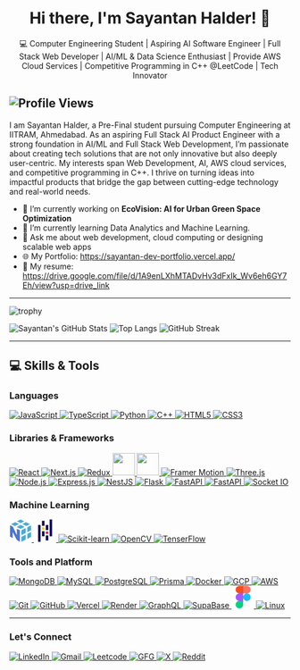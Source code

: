 <h1 align="center">Hi there, I'm Sayantan Halder! 👋</h1>
<p align="center"> 💻 Computer Engineering Student | Aspiring AI Software Engineer | Full Stack Web Developer | AI/ML & Data Science Enthusiast | Provide AWS Cloud Services | Competitive Programming in C++ @LeetCode | Tech Innovator </p>

![Profile Views](https://komarev.com/ghpvc/?username=Sayantan-dev1003&color=blue)
---

I am Sayantan Halder, a Pre-Final student pursuing Computer Engineering at IITRAM, Ahmedabad. As an aspiring Full Stack AI Product Engineer with a strong foundation in AI/ML and Full Stack Web Development, I’m passionate about creating tech solutions that are not only innovative but also deeply user-centric. My interests span Web Development, AI, AWS cloud services, and competitive programming in C++. I thrive on turning ideas into impactful products that bridge the gap between cutting-edge technology and real-world needs.

- 🔭 I’m currently working on **EcoVision: AI for Urban Green Space Optimization**
- 🌱 I’m currently learning Data Analytics and Machine Learning.
- 💬 Ask me about web development, cloud computing or designing scalable web apps
- 🌐 My Portfolio: https://sayantan-dev-portfolio.vercel.app/
- 📃 My resume: https://drive.google.com/file/d/1A9enLXhMTADvHv3dFxIk_Wv6eh6GY7Eh/view?usp=drive_link

---

![trophy](https://github-profile-trophy.vercel.app/?username=Sayantan-dev1003&theme=tokyonight&margin-w=15)

![Sayantan's GitHub Stats](https://github-readme-stats.vercel.app/api?username=Sayantan-dev1003&show_icons=true&theme=tokyonight&hide_border=true)
![Top Langs](https://github-readme-stats.vercel.app/api/top-langs/?username=Sayantan-dev1003&layout=compact&theme=tokyonight&hide_border=true)
![GitHub Streak](https://streak-stats.demolab.com/?user=Sayantan-dev1003&theme=tokyonight)

---

## 💻 **Skills & Tools**

### Languages
<a href="https://www.javascript.com/">
  <img src="https://svgstack.com/media/img/javascript-logo-aTvw830210.webp" alt="JavaScript" width="40" height="40">
</a>
<a href="https://www.typescriptlang.org/">
  <img src="https://svgstack.com/media/img/typescript-logo-pLag014052.webp" alt="TypeScript" width="40" height="40">
</a>
<a href="https://www.python.org/">
  <img src="https://svgstack.com/media/img/python-logo-asZl301697.webp" alt="Python" width="40" height="40">
</a>
<a href="https://isocpp.org/">
  <img src="https://svgstack.com/media/img/cpp-icon-logo-KGDZ707982.webp" alt="C++" width="40" height="40">
</a>
<a href="https://developer.mozilla.org/en-US/docs/Web/HTML">
  <img src="https://svgstack.com/media/img/html5-logo-zAU7788700.webp" alt="HTML5" width="40" height="40">
</a>
<a href="https://developer.mozilla.org/en-US/docs/Web/CSS">
  <img src="https://svgstack.com/media/img/css-logo-PMH6780634.webp" alt="CSS3" width="40" height="40">
</a>

### Libraries & Frameworks
<a href="https://reactjs.org/">
  <img src="https://svgstack.com/media/img/react-icon-2z46301699.webp" alt="React" width="40" height="40">
</a>
<a href="https://nextjs.org/">
  <img src="https://svgstack.com/media/img/nextjs-logo-icon-4iCw221466.webp" alt="Next.js" width="40" height="40">
</a> 
<a href="https://redux-toolkit.js.org/">
  <img src="https://svgstack.com/media/img/redux-logo-6wjQ301701.webp" alt="Redux" width="40" height="40">
</a>
<a href="https://tailwindcss.com/">
  <img src="https://svgstack.com/media/img/tailwindcss-logo-xM0R014051.webp" width="40" height="40">
</a>
<a href="https://gsap.com/">
  <img src="https://svgstack.com/media/img/gsap-logo-dNe6788698.webp" width="40" height="40">
</a>
<a href="https://www.framer.com/">
  <img src="https://svgstack.com/media/img/framer-logo-icon-LecW788694.webp" alt="Framer Motion" width="40" height="40">
</a>
<a href="https://threejs.org/">
  <img src="https://svgstack.com/media/img/three-js-logo-bwFQ014051.webp" alt="Three.js" width="40" height="40">
</a>
<a href="https://nodejs.org/">
  <img src="https://svgstack.com/media/img/nodejs-logo-2OjR221467.webp" alt="Node.js" width="40" height="40">
</a>
<a href="https://expressjs.com/">
  <img src="https://upload.wikimedia.org/wikipedia/commons/6/64/Expressjs.png" alt="Express.js" width="120" height="40">
</a>
<a href="https://nestjs.com/">
  <img src="https://svgstack.com/media/img/nestjs-logo-s8qw221464.webp" alt="NestJS" width="40" height="40">
</a>
<a href="https://flask.palletsprojects.com/">
  <img src="https://svgstack.com/media/img/flask-programming-logo-NWK3788692.webp" alt="Flask" width="40" height="40">
</a>
<a href="https://fastapi.tiangolo.com/">
  <img src="https://fastapi.tiangolo.com/img/logo-margin/logo-teal.png" alt="FastAPI" width="110" height="40">
</a>
<a href="https://redis.io/">
  <img src="https://svgstack.com/media/img/redis-logo-R6pB301700.webp" alt="FastAPI" width="40" height="40">
</a>
<a href="https://socket.io/">
  <img src="https://socket.io/images/logo-dark.svg" alt="Socket IO" width="40" height="40">
</a>

### Machine Learning
<a href="https://numpy.org/">
  <img src="https://raw.githubusercontent.com/devicons/devicon/master/icons/numpy/numpy-original.svg" alt="NumPy" width="40" height="40">
</a>
<a href="https://pandas.pydata.org/">
  <img src="https://raw.githubusercontent.com/devicons/devicon/master/icons/pandas/pandas-original.svg" alt="Pandas" width="40" height="40">
</a>
<a href="https://scikit-learn.org/">
  <img src="https://upload.wikimedia.org/wikipedia/commons/0/05/Scikit_learn_logo_small.svg" alt="Scikit-learn" width="40" height="40">
</a>
<a href="https://opencv.org/">
  <img src="https://opencv.org/wp-content/uploads/2022/05/logo.png" alt="OpenCV" width="35" height="40">
</a>
<a href="https://www.tensorflow.org/">
  <img src="https://upload.wikimedia.org/wikipedia/commons/2/2d/Tensorflow_logo.svg" alt="TenserFlow" width="60" height="40">
</a>

### Tools and Platform
<a href="https://www.mongodb.com/">
  <img src="https://svgstack.com/media/img/mongo-db-logo-9SQs221463.webp" alt="MongoDB" width="40" height="40">
</a>
<a href="https://www.mysql.com/">
  <img src="https://svgstack.com/media/img/mysql-logo-H28l221464.webp" alt="MySQL" width="40" height="40">
</a>
<a href="https://www.postgresql.org/">
  <img src="https://svgstack.com/media/img/postgre-sql-logo-svcs301691.webp" alt="PostgreSQL" width="40" height="40">
</a>
<a href="https://www.prisma.io/">
  <img src="https://svgstack.com/media/img/prisma-logo-6GfL301695.webp" alt="Prisma" width="40" height="40">
</a>
<a href="https://www.docker.com/">
  <img src="https://svgstack.com/media/img/docker-logo-Mk3N788687.webp" alt="Docker" width="40" height="40">
</a>
<a href="https://cloud.google.com/">
  <img src="https://svgstack.com/media/img/google-cloud-logo-gUTC788695.webp" alt="GCP" width="40" height="40">
</a>
<a href="https://aws.amazon.com/">
  <img src="https://svgstack.com/media/img/amazon-aws-logo_1735162417.webp" alt="AWS" width="40" height="40">
</a>
<a href="https://git-scm.com/">
  <img src="https://svgstack.com/media/img/git-logo-svg-IN4E788695.webp" alt="Git" width="40" height="40">
</a>
<a href="https://github.com/">
  <img src="https://svgstack.com/media/img/github-logo-svg-hjE7788695.webp" alt="GitHub" width="40" height="40">
</a>
<a href="https://vercel.com/">
  <img src="https://karmanivero.us/assets/images/logo-vercel.png" alt="Vercel" width="40" height="40">
</a>
<a href="https://render.com/">
  <img src="https://georgian.io/wp-content/uploads/2025/01/Render-Logo-for-Companies-Page.png" alt="Render" width="100" height="50">
</a>
<a href="https://graphql.org/">
  <img src="https://svgstack.com/media/img/graphql-liUC788697.webp" alt="GraphQL" width="40" height="40">
</a>
<a href="https://supabase.com/">
  <img src="https://logowik.com/content/uploads/images/supabase-icon9119.logowik.com.webp" alt="SupaBase" width="50" height="40">
</a>
<a href="https://www.figma.com/">
  <img src="https://raw.githubusercontent.com/devicons/devicon/master/icons/figma/figma-original.svg" alt="Figma" width="40" height="40">
</a>
<a href="https://www.linux.org/">
  <img src="https://svgstack.com/media/img/linux-logo-n35m830213.webp" alt="Linux" width="40" height="40">
</a>

---

### Let's Connect
<a href="https://www.linkedin.com/in/sayantan-halder/" target="_blank">
  <img src="https://svgstack.com/media/img/linkedin-app-icon-1QbG638349.webp" alt="LinkedIn" width="40" height="40">
</a>
<a href="mailto:sayantanhalder@gmail.com" target="_blank">
  <img src="https://upload.wikimedia.org/wikipedia/commons/thumb/7/7e/Gmail_icon_%282020%29.svg/2560px-Gmail_icon_%282020%29.svg.png" alt="Gmail" width="50" height="40">
</a>
<a href="https://leetcode.com/u/vIkgaPmZuL/" target="_blank">
  <img src="https://upload.wikimedia.org/wikipedia/commons/1/19/LeetCode_logo_black.png?20191202080835" alt="Leetcode" width="40" height="40">
</a>
<a href="https://www.geeksforgeeks.org/user/sayantanhihnp/" target="_blank">
  <img src="https://media.geeksforgeeks.org/gfg-gg-logo.svg" alt="GFG" width="50" height="50">
</a>
<a href="https://x.com/Sayantan101236" target="_blank">
  <img src="https://svgstack.com/media/img/ios-x-app-icon-b4cq638348.webp" alt="X" width="40" height="40">
</a>
<a href="https://www.reddit.com/user/ReactToNode10/" target="_blank">
  <img src="https://svgstack.com/media/img/free-reddit-icon_1731104360.webp" alt="Reddit" width="40" height="40">
</a>
